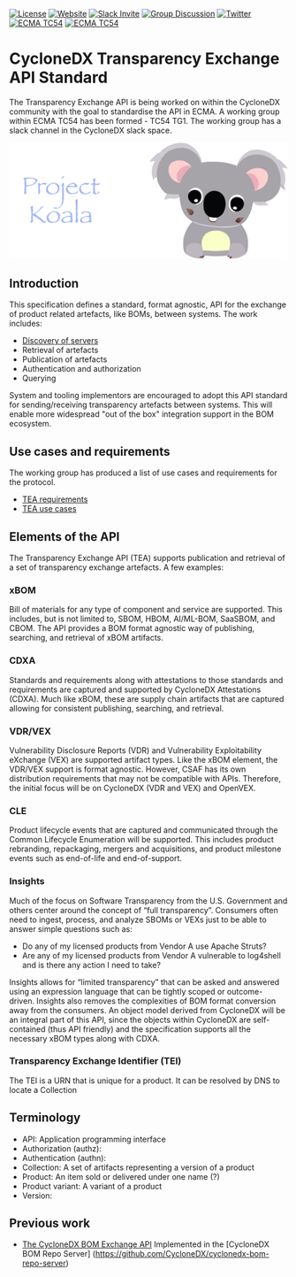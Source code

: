 [![License](https://img.shields.io/badge/license-Apache%202.0-brightgreen.svg)](LICENSE)
[![Website](https://img.shields.io/badge/https://-cyclonedx.org-blue.svg)](https://cyclonedx.org/)
[![Slack Invite](https://img.shields.io/badge/Slack-Join-blue?logo=slack&labelColor=393939)](https://cyclonedx.org/slack/invite)
[![Group Discussion](https://img.shields.io/badge/discussion-groups.io-blue.svg)](https://groups.io/g/CycloneDX)
[![Twitter](https://img.shields.io/twitter/url/http/shields.io.svg?style=social&label=Follow)](https://twitter.com/CycloneDX_Spec)
[![ECMA TC54](https://img.shields.io/badge/ECMA-TC54-FC7C00?labelColor=404040)](https://tc54.org)
[![ECMA TC54](https://img.shields.io/badge/ECMA-TC54--TG1-FC7C00?labelColor=404040)](https://ecma-international.org/task-groups/tc54-tg1/)

# CycloneDX Transparency Exchange API Standard

The Transparency Exchange API is being worked on within the CycloneDX community
with the goal to standardise the API in ECMA. A working group within ECMA TC54 has been
formed - TC54 TG1. The working group has a slack channel in the CycloneDX slack space.

![](images/Project-Koala.svg)

## Introduction

This specification defines a standard, format agnostic, API for the exchange of
product related artefacts, like BOMs, between systems. The work includes:

- [Discovery of servers](/discovery/readme.md)
- Retrieval of artefacts
- Publication of artefacts
- Authentication and authorization
- Querying

System and tooling implementors are encouraged to adopt this API standard for
sending/receiving transparency artefacts between systems. 
This will enable more widespread
"out of the box" integration support in the BOM ecosystem.

## Use cases and requirements

The working group has produced a list of use cases and requirements for the protocol.

- [TEA requirements](doc/tea-requirements.md)
- [TEA use cases](doc/tea-usecases.md)

## Elements of the API

The Transparency Exchange API (TEA) supports publication and retrieval of a set of transparency exchange artefacts. A few examples:

### xBOM

Bill of materials for any type of component and service are supported. This includes, but is not limited to, SBOM, HBOM, AI/ML-BOM, SaaSBOM, and CBOM. The API provides a BOM format agnostic way of publishing, searching, and retrieval of xBOM artifacts. 

### CDXA

Standards and requirements along with attestations to those standards and requirements are captured and supported by CycloneDX Attestations (CDXA). Much like xBOM, these are supply chain artifacts that are captured allowing for consistent publishing, searching, and retrieval.

### VDR/VEX

Vulnerability Disclosure Reports (VDR) and Vulnerability Exploitability eXchange (VEX) are supported artifact types. Like the xBOM element, the VDR/VEX support is format agnostic. However, CSAF has its own distribution requirements that may not be compatible with APIs. Therefore, the initial focus will be on CycloneDX (VDR and VEX) and OpenVEX.

### CLE

Product lifecycle events that are captured and communicated through the Common Lifecycle Enumeration will be supported. This includes product rebranding, repackaging, mergers and acquisitions, and product milestone events such as end-of-life and end-of-support.

### Insights

Much of the focus on Software Transparency from the U.S. Government and others center around the concept of “full transparency”. Consumers often need to ingest, process, and analyze SBOMs or VEXs just to be able to answer simple questions such as:

- Do any of my licensed products from Vendor A use Apache Struts?
- Are any of my licensed products from Vendor A vulnerable to log4shell and is there any action I need to take?

Insights allows for “limited transparency” that can be asked and answered using an expression language that can be tightly scoped or outcome-driven. Insights also removes the complexities of BOM format conversion away from the consumers. An object model derived from CycloneDX will be an integral part of this API, since the objects within CycloneDX are self-contained (thus API friendly) and the specification supports all the necessary xBOM types along with CDXA.

### Transparency Exchange Identifier (TEI)
The TEI is a URN that is unique for a product. It can be resolved by DNS to locate a Collection

## Terminology

- API: Application programming interface
- Authorization (authz):
- Authentication (authn):
- Collection: A set of artifacts representing a version of a product
- Product: An item sold or delivered under one name (?)
- Product variant: A variant of a product
- Version:



## Previous work

- [The CycloneDX BOM Exchange API](/api/bomexchangeapi.md)
   Implemented in the [CycloneDX BOM Repo Server]
   (https://github.com/CycloneDX/cyclonedx-bom-repo-server)
